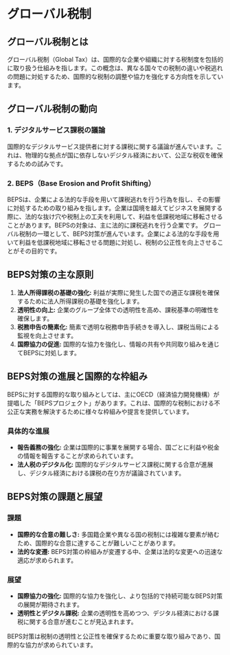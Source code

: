 # グローバル税制

## グローバル税制とは

グローバル税制（Global Tax）は、国際的な企業や組織に対する税制度を包括的に取り扱う仕組みを指します。この概念は、異なる国々での税制の違いや税逃れの問題に対処するため、国際的な税制の調整や協力を強化する方向性を示しています。

## グローバル税制の動向

### 1. **デジタルサービス課税の議論**

国際的なデジタルサービス提供者に対する課税に関する議論が進んでいます。これは、物理的な拠点が国に依存しないデジタル経済において、公正な税収を確保するための試みです。


### 2. BEPS（Base Erosion and Profit Shifting）

BEPSは、企業による法的な手段を用いて課税逃れを行う行為を指し、その影響に対処するための取り組みを指します。企業は国境を越えてビジネスを展開する際に、法的な抜け穴や税制上の工夫を利用して、利益を低課税地域に移転させることがあります。BEPSの対象は、主に法的に課税逃れを行う企業です。
グローバル税制の一環として、BEPS対策が進んでいます。企業による法的な手段を用いて利益を低課税地域に移転させる問題に対処し、税制の公正性を向上させることがその目的です。

## BEPS対策の主な原則

1. **法人所得課税の基礎の強化:** 利益が実際に発生した国での適正な課税を確保するために法人所得課税の基礎を強化します。
2. **透明性の向上:** 企業のグループ全体での透明性を高め、課税基準の明確性を確保します。
3. **税務申告の簡素化:** 簡素で透明な税務申告手続きを導入し、課税当局による監視を向上させます。
4. **国際協力の促進:** 国際的な協力を強化し、情報の共有や共同取り組みを通じてBEPSに対処します。

## BEPS対策の進展と国際的な枠組み

BEPSに対する国際的な取り組みとしては、主にOECD（経済協力開発機構）が提唱した「BEPSプロジェクト」があります。これは、国際的な税制における不公正な実務を解決するために様々な枠組みや提言を提供しています。

### 具体的な進展

- **報告義務の強化:** 企業は国際的に事業を展開する場合、国ごとに利益や税金の情報を報告することが求められています。
- **法人税のデジタル化:** 国際的なデジタルサービス課税に関する合意が進展し、デジタル経済における課税の在り方が議論されています。

## BEPS対策の課題と展望

### 課題

- **国際的な合意の難しさ:** 多国籍企業や異なる国の税制には複雑な要素が絡むため、国際的な合意に達することが難しいことがあります。
- **法的な変遷:** BEPS対策の枠組みが変遷する中、企業は法的な変更への迅速な適応が求められます。

### 展望

- **国際協力の強化:** 国際的な協力を強化し、より包括的で持続可能なBEPS対策の展開が期待されます。
- **透明性とデジタル課税:** 企業の透明性を高めつつ、デジタル経済における課税に関する合意が進むことが見込まれます。

BEPS対策は税制の透明性と公正性を確保するために重要な取り組みであり、国際的な協力が求められています。
